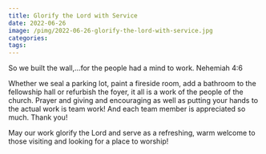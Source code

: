 ```yaml
---
title: Glorify the Lord with Service
date: 2022-06-26
image: /pimg/2022-06-26-glorify-the-lord-with-service.jpg
categories:
tags:
---
```


<p data-block-key="wixy9">So we built the wall,…for the people had a mind to work. Nehemiah 4:6</p><p data-block-key="fkhev">Whether we seal a parking lot, paint a fireside room, add a bathroom to the fellowship hall or refurbish the foyer, it all is a work of the people of the church. Prayer and giving and encouraging as well as putting your hands to the actual work is team work! And each team member is appreciated so much. Thank you! </p><p data-block-key="4e40m">May our work glorify the Lord and serve as a refreshing, warm welcome to those visiting and looking for a place to worship! </p>

